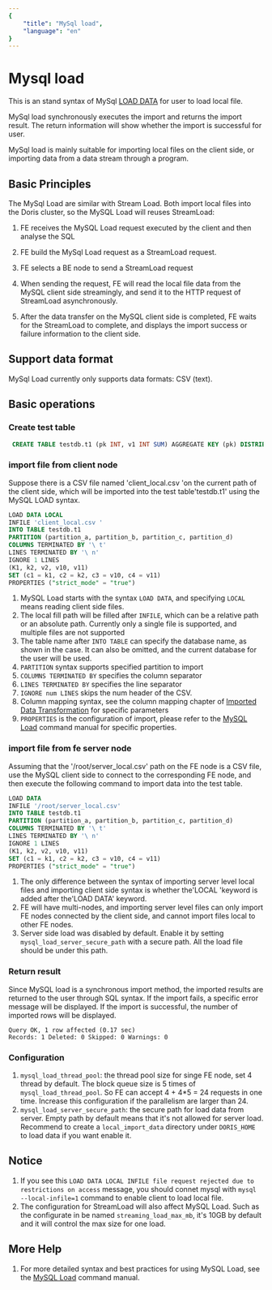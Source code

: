 ```yaml
---
{
    "title": "MySql load",
    "language": "en"
}
---
```


<!--
Licensed to the Apache Software Foundation (ASF) under one
or more contributor license agreements.  See the NOTICE file
distributed with this work for additional information
regarding copyright ownership.  The ASF licenses this file
to you under the Apache License, Version 2.0 (the
"License"); you may not use this file except in compliance
with the License.  You may obtain a copy of the License at

  http://www.apache.org/licenses/LICENSE-2.0

Unless required by applicable law or agreed to in writing,
software distributed under the License is distributed on an
"AS IS" BASIS, WITHOUT WARRANTIES OR CONDITIONS OF ANY
KIND, either express or implied.  See the License for the
specific language governing permissions and limitations
under the License.
-->

# Mysql load
<version since="dev">

This is an stand syntax of MySql [LOAD DATA](https://dev.mysql.com/doc/refman/8.0/en/load-data.html) for user to load local file.

MySql load synchronously executes the import and returns the import result. The return information will show whether the import is successful for user.

MySql load is mainly suitable for importing local files on the client side, or importing data from a data stream through a program.

</version>

## Basic Principles

The MySql Load are similar with Stream Load. Both import local files into the Doris cluster, so the MySQL Load will reuses StreamLoad:

 1. FE receives the MySQL Load request executed by the client and then analyse the SQL

 2. FE build the MySql Load request as a StreamLoad request.

 3. FE selects a BE node to send a StreamLoad request

 4. When sending the request, FE will read the local file data from the MySQL client side streamingly, and send it to the HTTP request of StreamLoad asynchronously.

 5. After the data transfer on the MySQL client side is completed, FE waits for the StreamLoad to complete, and displays the import success or failure information to the client side.


## Support data format

MySql Load currently only supports data formats: CSV (text).

## Basic operations

### Create test table
```sql
 CREATE TABLE testdb.t1 (pk INT, v1 INT SUM) AGGREGATE KEY (pk) DISTRIBUTED BY hash (pk) PROPERTIES ('replication_num' = '1');
 ```
 ### import file from client node
 Suppose there is a CSV file named 'client_local.csv 'on the current path of the client side, which will be imported into the test table'testdb.t1' using the MySQL LOAD syntax.

```sql
LOAD DATA LOCAL
INFILE 'client_local.csv '
INTO TABLE testdb.t1
PARTITION (partition_a, partition_b, partition_c, partition_d)
COLUMNS TERMINATED BY '\ t'
LINES TERMINATED BY '\ n'
IGNORE 1 LINES
(K1, k2, v2, v10, v11)
SET (c1 = k1, c2 = k2, c3 = v10, c4 = v11)
PROPERTIES ("strict_mode" = "true")
```
1. MySQL Load starts with the syntax `LOAD DATA`, and specifying `LOCAL` means reading client side files.
2. The local fill path will be filled after `INFILE`, which can be a relative path or an absolute path. Currently only a single file is supported, and multiple files are not supported
3. The table name after `INTO TABLE` can specify the database name, as shown in the case. It can also be omitted, and the current database for the user will be used.
4. `PARTITION` syntax supports specified partition to import
5. `COLUMNS TERMINATED BY` specifies the column separator
6. `LINES TERMINATED BY` specifies the line separator
7. `IGNORE num LINES` skips the num header of the CSV.
8. Column mapping syntax, see the column mapping chapter of [Imported Data Transformation](../import-scenes/load-data-convert.md) for specific parameters
9. `PROPERTIES` is the configuration of import, please refer to the [MySQL Load](../../../sql-manual/sql-reference/Data-Manipulation-Statements/Load/MYSQL-LOAD.md) command manual for specific properties.

### import file from fe server node
Assuming that the '/root/server_local.csv' path on the FE node is a CSV file, use the MySQL client side to connect to the corresponding FE node, and then execute the following command to import data into the test table.

```sql
LOAD DATA
INFILE '/root/server_local.csv'
INTO TABLE testdb.t1
PARTITION (partition_a, partition_b, partition_c, partition_d)
COLUMNS TERMINATED BY '\ t'
LINES TERMINATED BY '\ n'
IGNORE 1 LINES
(K1, k2, v2, v10, v11)
SET (c1 = k1, c2 = k2, c3 = v10, c4 = v11)
PROPERTIES ("strict_mode" = "true")
```
1. The only difference between the syntax of importing server level local files and importing client side syntax is whether the'LOCAL 'keyword is added after the'LOAD DATA' keyword.
2. FE will have multi-nodes, and importing server level files can only import FE nodes connected by the client side, and cannot import files local to other FE nodes.
3. Server side load was disabled by default. Enable it by setting `mysql_load_server_secure_path` with a secure path. All the load file should be under this path.

### Return result
Since MySQL load is a synchronous import method, the imported results are returned to the user through SQL syntax.
If the import fails, a specific error message will be displayed. If the import is successful, the number of imported rows will be displayed.

```Text
Query OK, 1 row affected (0.17 sec)
Records: 1 Deleted: 0 Skipped: 0 Warnings: 0
```

### Configuration
1. `mysql_load_thread_pool`: the thread pool size for singe FE node, set 4 thread by default. The block queue size is 5 times of `mysql_load_thread_pool`. So FE can accept 4 + 4*5 = 24 requests in one time. Increase this configuration if the parallelism are larger than 24.
2. `mysql_load_server_secure_path`: the secure path for load data from server. Empty path by default means that it's not allowed for server load. Recommend to create a `local_import_data` directory under `DORIS_HOME` to load data if you want enable it.

## Notice 

1. If you see this `LOAD DATA LOCAL INFILE file request rejected due to restrictions on access` message, you should connet mysql with `mysql  --local-infile=1` command to enable client to load local file.
2. The configuration for StreamLoad will also affect MySQL Load. Such as the configurate in be named `streaming_load_max_mb`, it's 10GB by default and it will control the max size for one load.

## More Help

1. For more detailed syntax and best practices for using MySQL Load, see the [MySQL Load](../../../sql-manual/sql-reference/Data-Manipulation-Statements/Load/MYSQL-LOAD.md) command manual.